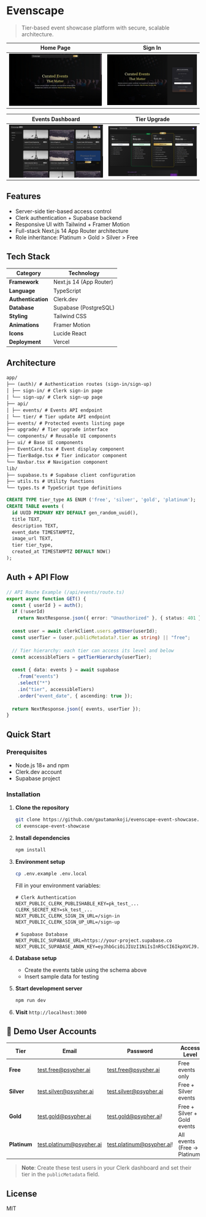 # Evenscape

> Tier-based event showcase platform with secure, scalable architecture.

| Home Page                       | Sign In                           |
| ------------------------------- | --------------------------------- |
| ![Home](screenshots/IMG_01.png) | ![SignIn](screenshots/IMG_02.png) |

| Events Dashboard                  | Tier Upgrade                       |
| --------------------------------- | ---------------------------------- |
| ![Events](screenshots/IMG_03.png) | ![Upgrade](screenshots/IMG_04.png) |

## Features

- Server-side tier-based access control
- Clerk authentication + Supabase backend
- Responsive UI with Tailwind + Framer Motion
- Full-stack Next.js 14 App Router architecture
- Role inheritance: Platinum > Gold > Silver > Free

## Tech Stack

| Category           | Technology              |
| ------------------ | ----------------------- |
| **Framework**      | Next.js 14 (App Router) |
| **Language**       | TypeScript              |
| **Authentication** | Clerk.dev               |
| **Database**       | Supabase (PostgreSQL)   |
| **Styling**        | Tailwind CSS            |
| **Animations**     | Framer Motion           |
| **Icons**          | Lucide React            |
| **Deployment**     | Vercel                  |

## Architecture

```md
app/
├── (auth)/ # Authentication routes (sign-in/sign-up)
│ ├── sign-in/ # Clerk sign-in page
│ └── sign-up/ # Clerk sign-up page
├── api/
│ ├── events/ # Events API endpoint
│ └── tier/ # Tier update API endpoint
├── events/ # Protected events listing page
├── upgrade/ # Tier upgrade interface
└── components/ # Reusable UI components
├── ui/ # Base UI components
├── EventCard.tsx # Event display component
├── TierBadge.tsx # Tier indicator component
└── Navbar.tsx # Navigation component
lib/
├── supabase.ts # Supabase client configuration
├── utils.ts # Utility functions
└── types.ts # TypeScript type definitions
```

```sql
CREATE TYPE tier_type AS ENUM ('free', 'silver', 'gold', 'platinum');
CREATE TABLE events (
  id UUID PRIMARY KEY DEFAULT gen_random_uuid(),
  title TEXT,
  description TEXT,
  event_date TIMESTAMPTZ,
  image_url TEXT,
  tier tier_type,
  created_at TIMESTAMPTZ DEFAULT NOW()
);
```

## Auth + API Flow

```typescript
// API Route Example (/api/events/route.ts)
export async function GET() {
  const { userId } = auth();
  if (!userId)
    return NextResponse.json({ error: "Unauthorized" }, { status: 401 });

  const user = await clerkClient.users.getUser(userId);
  const userTier = (user.publicMetadata?.tier as string) || "free";

  // Tier hierarchy: each tier can access its level and below
  const accessibleTiers = getTierHierarchy(userTier);

  const { data: events } = await supabase
    .from("events")
    .select("*")
    .in("tier", accessibleTiers)
    .order("event_date", { ascending: true });

  return NextResponse.json({ events, userTier });
}
```

## Quick Start

### Prerequisites

- Node.js 18+ and npm
- Clerk.dev account
- Supabase project

### Installation

1. **Clone the repository**

   ```bash
   git clone https://github.com/gautamankoji/evenscape-event-showcase.git
   cd evenscape-event-showcase
   ```

2. **Install dependencies**

   ```bash
   npm install
   ```

3. **Environment setup**

   ```bash
   cp .env.example .env.local
   ```

   Fill in your environment variables:

   ```env
   # Clerk Authentication
   NEXT_PUBLIC_CLERK_PUBLISHABLE_KEY=pk_test_...
   CLERK_SECRET_KEY=sk_test_...
   NEXT_PUBLIC_CLERK_SIGN_IN_URL=/sign-in
   NEXT_PUBLIC_CLERK_SIGN_UP_URL=/sign-up

   # Supabase Database
   NEXT_PUBLIC_SUPABASE_URL=https://your-project.supabase.co
   NEXT_PUBLIC_SUPABASE_ANON_KEY=eyJhbGciOiJIUzI1NiIsInR5cCI6IkpXVCJ9...
   ```

4. **Database setup**

   - Create the events table using the schema above
   - Insert sample data for testing

5. **Start development server**

   ```bash
   npm run dev
   ```

6. **Visit** `http://localhost:3000`

## 👥 Demo User Accounts

| Tier         | Email                      | Password                  | Access Level                 |
| ------------ | -------------------------- | ------------------------- | ---------------------------- |
| **Free**     | <test.free@psypher.ai>     | test.free@psypher.ai      | Free events only             |
| **Silver**   | <test.silver@psypher.ai>   | test.silver@psypher.ai    | Free + Silver events         |
| **Gold**     | <test.gold@psypher.ai>     | test.gold@psypher.ai!     | Free + Silver + Gold events  |
| **Platinum** | <test.platinum@psypher.ai> | test.platinum@psypher.ai! | All events (Free → Platinum) |

> **Note**: Create these test users in your Clerk dashboard and set their tier in the `publicMetadata` field.

## License

MIT
